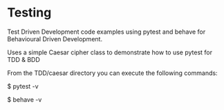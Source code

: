 # Testing

Test Driven Development code examples using pytest and behave for Behavioural Driven Development.

Uses a simple Caesar cipher class to demonstrate how to use pytest for TDD & BDD

From the TDD/caesar directory you can execute the following commands:

$ pytest -v

$ behave -v
